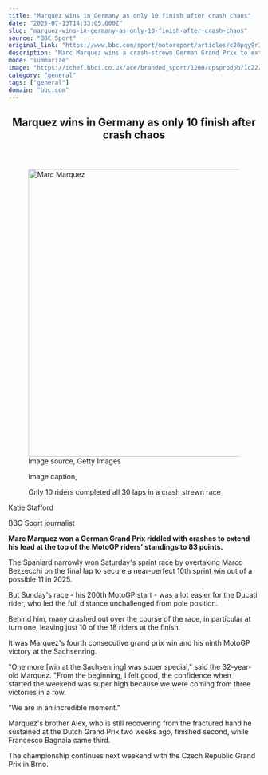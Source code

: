 ```yaml
---
title: "Marquez wins in Germany as only 10 finish after crash chaos"
date: "2025-07-13T14:33:05.000Z"
slug: "marquez-wins-in-germany-as-only-10-finish-after-crash-chaos"
source: "BBC Sport"
original_link: "https://www.bbc.com/sport/motorsport/articles/c20pqy9r3xno"
description: "Marc Marquez wins a crash-strewn German Grand Prix to extend his lead at the top of the MotoGP riders' standings."
mode: "summarize"
image: "https://ichef.bbci.co.uk/ace/branded_sport/1200/cpsprodpb/1c22/live/c6f4d0b0-5ff3-11f0-8894-9f2f0229c12f.jpg"
category: "general"
tags: ["general"]
domain: "bbc.com"
---
```

<div id="readability-page-1" class="page"><div><main id="main-content" data-testid="main-content"><article id="urn-bbc-ares--article-c20pqy9r3xno"><header data-component="headline-block"><h2 id="main-heading" type="headline" tabindex="-1"><span role="text">Marquez wins in Germany as only 10 finish after crash chaos</span></h2></header><div data-component="image-block"><figure><p><span><picture><source srcset="https://ichef.bbci.co.uk/ace/standard/240/cpsprodpb/1c22/live/c6f4d0b0-5ff3-11f0-8894-9f2f0229c12f.jpg.webp 240w, https://ichef.bbci.co.uk/ace/standard/320/cpsprodpb/1c22/live/c6f4d0b0-5ff3-11f0-8894-9f2f0229c12f.jpg.webp 320w, https://ichef.bbci.co.uk/ace/standard/480/cpsprodpb/1c22/live/c6f4d0b0-5ff3-11f0-8894-9f2f0229c12f.jpg.webp 480w, https://ichef.bbci.co.uk/ace/standard/624/cpsprodpb/1c22/live/c6f4d0b0-5ff3-11f0-8894-9f2f0229c12f.jpg.webp 624w, https://ichef.bbci.co.uk/ace/standard/800/cpsprodpb/1c22/live/c6f4d0b0-5ff3-11f0-8894-9f2f0229c12f.jpg.webp 800w, https://ichef.bbci.co.uk/ace/standard/976/cpsprodpb/1c22/live/c6f4d0b0-5ff3-11f0-8894-9f2f0229c12f.jpg.webp 976w" type="image/webp"><img alt="Marc Marquez" src="https://ichef.bbci.co.uk/ace/standard/1024/cpsprodpb/1c22/live/c6f4d0b0-5ff3-11f0-8894-9f2f0229c12f.jpg" srcset="https://ichef.bbci.co.uk/ace/standard/240/cpsprodpb/1c22/live/c6f4d0b0-5ff3-11f0-8894-9f2f0229c12f.jpg 240w, https://ichef.bbci.co.uk/ace/standard/320/cpsprodpb/1c22/live/c6f4d0b0-5ff3-11f0-8894-9f2f0229c12f.jpg 320w, https://ichef.bbci.co.uk/ace/standard/480/cpsprodpb/1c22/live/c6f4d0b0-5ff3-11f0-8894-9f2f0229c12f.jpg 480w, https://ichef.bbci.co.uk/ace/standard/624/cpsprodpb/1c22/live/c6f4d0b0-5ff3-11f0-8894-9f2f0229c12f.jpg 624w, https://ichef.bbci.co.uk/ace/standard/800/cpsprodpb/1c22/live/c6f4d0b0-5ff3-11f0-8894-9f2f0229c12f.jpg 800w, https://ichef.bbci.co.uk/ace/standard/976/cpsprodpb/1c22/live/c6f4d0b0-5ff3-11f0-8894-9f2f0229c12f.jpg 976w" width="1024" height="576"></picture></span><span role="text"><span>Image source, </span>Getty Images</span></p><figcaption><span>Image caption, </span><p>Only 10 riders completed all 30 laps in a crash strewn race</p></figcaption></figure></div><div data-component="byline-block"><p>Katie Stafford</p><p>BBC Sport journalist</p></div><div data-component="text-block"><p><b>Marc Marquez won a German Grand Prix riddled with crashes to extend his lead at the top of the MotoGP riders' standings to 83 points.</b></p><p>The Spaniard narrowly won Saturday's sprint race by overtaking Marco Bezzecchi on the final lap to secure a near-perfect 10th sprint win out of a possible 11 in 2025.</p><p>But Sunday's race - his 200th MotoGP start - was a lot easier for the Ducati rider, who led the full distance unchallenged from pole position.</p><p>Behind him, many crashed out over the course of the race, in particular at turn one, leaving just 10 of the 18 riders at the finish.</p><p>It was Marquez's fourth consecutive grand prix win and his ninth MotoGP victory at the Sachsenring.</p></div><div data-component="text-block"><p>"One more [win at the Sachsenring] was super special," said the 32-year-old Marquez. "From the beginning, I felt good, the confidence when I started the weekend was super high because we were coming from three victories in a row.</p><p>"We are in an incredible moment."</p><p>Marquez's brother Alex, who is still recovering from the fractured hand he sustained at the Dutch Grand Prix two weeks ago, finished second, while Francesco Bagnaia came third.</p><p>The championship continues next weekend with the Czech Republic Grand Prix in Brno.</p></div></article></main></div></div>